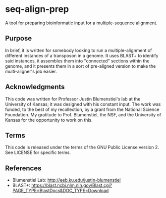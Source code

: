 # seq-align-prep
A tool for preparing bioinformatic input for a multiple-sequence alignment.

## Purpose

In brief, it is written for somebody looking to run a multiple-alignment
of different instances of a transposon in a genome. It uses BLAST+ to
identify said instances, it assembles them into "connected" sections within
the genome, and it presents them in a sort of pre-aligned version to make
the multi-aligner's job easier.

## Acknowledgments

This code was written for Professor Justin Blumenstiel's lab at the University
of Kansas; it was designed with his constant input. The work was funded, to the
best of my recollection, by a grant from the National Science Foundation. My 
gratitude to Prof.  Blumenstiel, the NSF, and the University of Kansas for the
opportunity to work on this.

## Terms

This code is released under the terms of the GNU Public License version 2. See
LICENSE for specific terms.

## References

* Blumenstiel Lab: http://eeb.ku.edu/justin-blumenstiel
* BLAST+: https://blast.ncbi.nlm.nih.gov/Blast.cgi?PAGE_TYPE=BlastDocs&DOC_TYPE=Download
